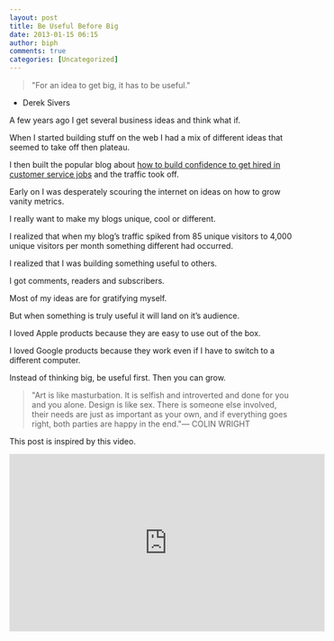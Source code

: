 ```yaml
---
layout: post
title: Be Useful Before Big
date: 2013-01-15 06:15
author: biph
comments: true
categories: [Uncategorized]
---
```

> "For an idea to get big, it has to be useful."
- Derek Sivers


A few years ago I get several business ideas and think what if. 

When I started building stuff on the web I had a mix of different ideas that seemed to take off then plateau.

I then built the popular blog about [how to build confidence to get hired in customer service jobs](http://callcentertrainingtips.com) and the traffic took off. 

Early on I was desperately scouring the internet on ideas on how to grow vanity metrics. 

I really want to make my blogs unique, cool or different.

I realized that when my blog’s traffic spiked from 85 unique visitors to 4,000 unique visitors per month something different had occurred. 

I realized that I was building something useful to others. 

I got comments, readers and subscribers.</p>

Most of my ideas are for gratifying myself. 

But when something is truly useful it will land on it’s audience.


I loved Apple products because they are easy to use out of the box.

I loved Google products because they work even if I have to switch to a different computer.

Instead of thinking big, be useful first. Then you can grow.

> "Art is like masturbation. It is selfish and introverted and done for you and you alone. Design is like sex. There is someone else involved, their needs are just as important as your own, and if everything goes right, both parties are happy in the end."— COLIN WRIGHT


This post is inspired by this video.

<iframe src="http://www.youtube.com/embed/7KLnXjqKL5g?list=UUVLsq0_WCBBhhCDKX6Gaz4w" frameborder="0" width="560" height="315"></iframe>



